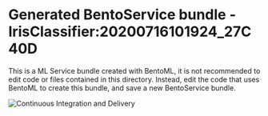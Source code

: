 # Generated BentoService bundle - IrisClassifier:20200716101924_27C40D

This is a ML Service bundle created with BentoML, it is not recommended to edit
code or files contained in this directory. Instead, edit the code that uses BentoML
to create this bundle, and save a new BentoService bundle.

![Continuous Integration and Delivery](https://github.com/hairysome/irisclf/workflows/Continuous%20Integration%20and%20Delivery/badge.svg)